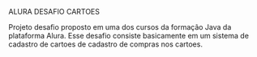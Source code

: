 ALURA DESAFIO CARTOES 

Projeto desafio proposto em uma dos cursos da formação Java da plataforma Alura.
Esse desafio consiste basicamente em um sistema de cadastro de cartoes de cadastro de compras nos cartoes.
